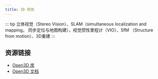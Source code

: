 ```yaml
---
title: 3D 视觉
---
```


::: tip
立体视觉（Stereo Vision）、SLAM（simultaneous localization and mapping， 同步定位与地图构建），视觉惯性里程计（VIO）、SfM （Structure from motion）、3D重建
:::

## 资源链接
- [Open3D 库](https://github.com/isl-org/Open3D)
- [Open3D 文档](http://www.open3d.org/docs/release/index.html)